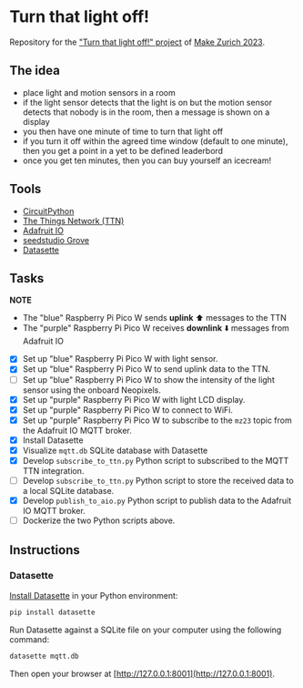 # Turn that light off!

Repository for the ["Turn that light off!" project](https://now.makezurich.ch/project/90)
of [Make Zurich 2023](https://makezurich.ch/).

## The idea

* place light and motion sensors in a room
* if the light sensor detects that the light is on but the motion sensor detects that nobody is in the room, then a message is shown on a display
* you then have one minute of time to turn that light off
* if you turn it off within the agreed time window (default to one minute), then you get a point in a yet to be defined leaderbord
* once you get ten minutes, then you can buy yourself an icecream!

## Tools

* [CircuitPython](https://circuitpython.org/)
* [The Things Network (TTN)](https://www.thethingsnetwork.org/)
* [Adafruit IO](https://io.adafruit.com/)
* [seedstudio Grove](https://wiki.seeedstudio.com/Grove_System/)
* [Datasette]()

## Tasks

**NOTE**

* The "blue" Raspberry Pi Pico W sends **uplink** ⬆️ messages to the TTN
* The "purple" Raspberry Pi Pico W receives **downlink** ⬇️ messages from Adafruit IO

* [x] Set up "blue" Raspberry Pi Pico W with light sensor.
* [x] Set up "blue" Raspberry Pi Pico W to send uplink data to the TTN.
* [ ] Set up "blue" Raspberry Pi Pico W to show the intensity of the light sensor using the onboard Neopixels.
* [x] Set up "purple" Raspberry Pi Pico W with light LCD display.
* [x] Set up "purple" Raspberry Pi Pico W to connect to WiFi.
* [x] Set up "purple" Raspberry Pi Pico W to subscribe to the `mz23` topic from the Adafruit IO MQTT broker.
* [x] Install Datasette
* [x] Visualize `mqtt.db` SQLite database with Datasette
* [x] Develop `subscribe_to_ttn.py` Python script to subscribed to the MQTT TTN integration.
* [ ] Develop `subscribe_to_ttn.py` Python script to store the received data to a local SQLite database.
* [x] Develop `publish_to_aio.py` Python script to publish data to the Adafruit IO MQTT broker.
* [ ] Dockerize the two Python scripts above.

## Instructions

### Datasette

[Install Datasette](https://docs.datasette.io/en/stable/getting_started.html#using-datasette-on-your-own-computer) in your Python environment:

```bash
pip install datasette
```

Run Datasette against a SQLite file on your computer using the following command:

```bash
datasette mqtt.db
```

Then open your browser at [http://127.0.0.1:8001](http://127.0.0.1:8001).
